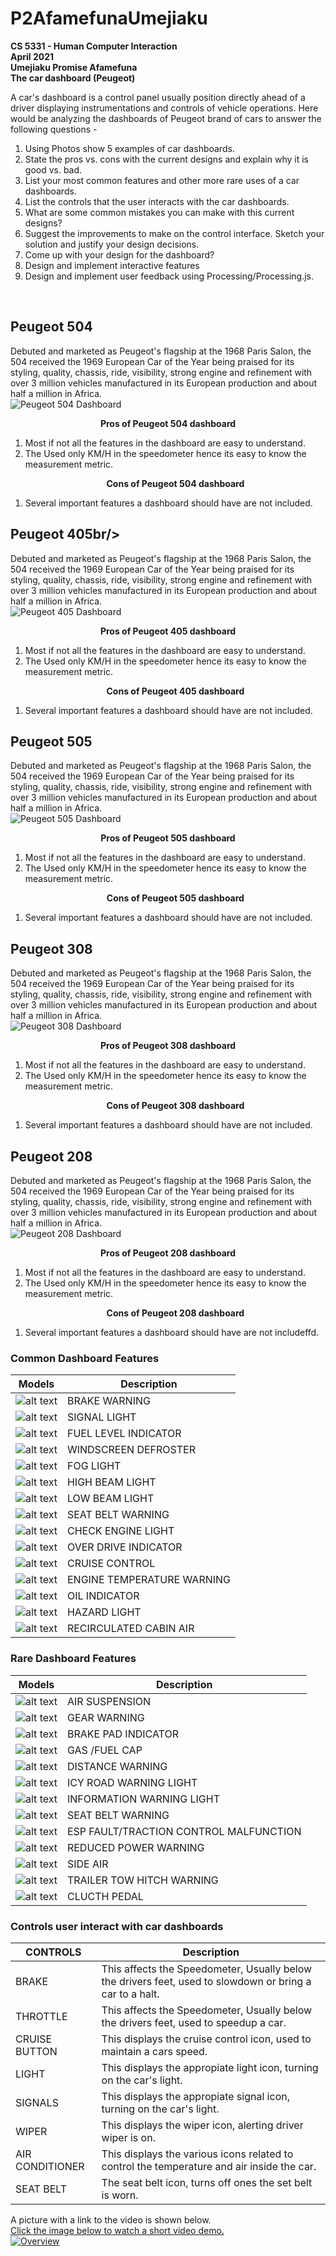 # P2AfamefunaUmejiaku
**CS 5331 - Human Computer Interaction**<br/>
**April 2021<br/>
Umejiaku Promise Afamefuna<br/>
The car dashboard (Peugeot) <br/>**

A car's dashboard is a control panel usually position directly ahead of a driver displaying instrumentations and controls of vehicle operations. Here would be analyzing the dashboards of Peugeot brand of cars to answer the following questions -  

1. Using Photos show 5 examples of car dashboards.
2. State the pros vs. cons with the current designs and explain why it is good vs. bad.
3. List your most common features and other more rare uses of a car dashboards.
4. List the controls that the user interacts with the car dashboards.
5. What are some common mistakes you can make with this current designs?
6. Suggest the improvements to make on the control interface. Sketch your solution and justify your design decisions.
7. Come up with your design for the dashboard?
8. Design and implement interactive features
9. Design and implement user feedback using Processing/Processing.js.

<br/>

## Peugeot 504<br/>
Debuted and marketed as Peugeot's flagship at the 1968 Paris Salon, the 504 received the 1969 European Car of the Year being praised for its styling, quality, chassis, ride, visibility, strong engine and refinement with over 3 million vehicles manufactured in its European production and about half a million in Africa.<br/>
![Peugeot 504 Dashboard](504.jpg)<br/>
**<p align="center" > **Pros of Peugeot 504 dashboard** </p>**
1. Most if not all the features in the dashboard are easy to understand.
2. The Used only KM/H in the speedometer hence its easy to know the measurement metric.</br>
**<p align="center" style=bold> Cons of Peugeot 504 dashboard </p>**
1) Several important features a dashboard should have are not included.</br>


## Peugeot 405br/>
Debuted and marketed as Peugeot's flagship at the 1968 Paris Salon, the 504 received the 1969 European Car of the Year being praised for its styling, quality, chassis, ride, visibility, strong engine and refinement with over 3 million vehicles manufactured in its European production and about half a million in Africa.<br/>
![Peugeot 405 Dashboard](405.jpg)<br/>
**<p align="center" > **Pros of Peugeot 405 dashboard** </p>**
1. Most if not all the features in the dashboard are easy to understand.
2. The Used only KM/H in the speedometer hence its easy to know the measurement metric.</br>
**<p align="center" style=bold> Cons of Peugeot 405 dashboard </p>**
1) Several important features a dashboard should have are not included.</br>


## Peugeot 505<br/>
Debuted and marketed as Peugeot's flagship at the 1968 Paris Salon, the 504 received the 1969 European Car of the Year being praised for its styling, quality, chassis, ride, visibility, strong engine and refinement with over 3 million vehicles manufactured in its European production and about half a million in Africa.<br/>
![Peugeot 505 Dashboard](505.jpg)<br/>
**<p align="center" > **Pros of Peugeot 505 dashboard** </p>**
1. Most if not all the features in the dashboard are easy to understand.
2. The Used only KM/H in the speedometer hence its easy to know the measurement metric.</br>
**<p align="center" style=bold> Cons of Peugeot 505 dashboard </p>**
1) Several important features a dashboard should have are not included.</br>


## Peugeot 308<br/>
Debuted and marketed as Peugeot's flagship at the 1968 Paris Salon, the 504 received the 1969 European Car of the Year being praised for its styling, quality, chassis, ride, visibility, strong engine and refinement with over 3 million vehicles manufactured in its European production and about half a million in Africa.<br/>
![Peugeot 308 Dashboard](308.jpg)<br/>
**<p align="center" > **Pros of Peugeot 308 dashboard** </p>**
1. Most if not all the features in the dashboard are easy to understand.
2. The Used only KM/H in the speedometer hence its easy to know the measurement metric.</br>
**<p align="center" style=bold> Cons of Peugeot 308 dashboard </p>**
1) Several important features a dashboard should have are not included.</br>


## Peugeot 208<br/>
Debuted and marketed as Peugeot's flagship at the 1968 Paris Salon, the 504 received the 1969 European Car of the Year being praised for its styling, quality, chassis, ride, visibility, strong engine and refinement with over 3 million vehicles manufactured in its European production and about half a million in Africa.<br/>
![Peugeot 208 Dashboard](208.jpg)<br/>
**<p align="center" > **Pros of Peugeot 208 dashboard** </p>**
1. Most if not all the features in the dashboard are easy to understand.
2. The Used only KM/H in the speedometer hence its easy to know the measurement metric.</br>
**<p align="center" style=bold> Cons of Peugeot 208 dashboard </p>**
1) Several important features a dashboard should have are not includeffd.</br>

### Common Dashboard Features

| Models | Description |
| --- | --- |
| ![alt text](data/BRAKEWARN.jpg) | BRAKE WARNING |
| ![alt text](data/SIGNALLIGHT.jpg) | SIGNAL LIGHT|
| ![alt text](data/FUELLEVEL.jpg) | FUEL LEVEL INDICATOR |
| ![alt text](data/WINDDEFROST.jpg) | WINDSCREEN DEFROSTER |
| ![alt text](data/FOGLIGHT2.jpg) | FOG LIGHT|
| ![alt text](data/HIGHBEAM.jpg) |HIGH BEAM LIGHT |
| ![alt text](data/LOWBEAMLIGHT.jpg) |LOW BEAM LIGHT |
| ![alt text](data/SEATBELT.jpg) | SEAT BELT WARNING |
| ![alt text](data/CHECKENGINE.jpg) | CHECK ENGINE LIGHT |
| ![alt text](data/OVERDRIVE.jpg) | OVER DRIVE INDICATOR|
| ![alt text](data/CRUISECONTROL.jpg) | CRUISE CONTROL|
| ![alt text](data/TEMPWARN.jpg) | ENGINE TEMPERATURE WARNING |
| ![alt text](data/OILCHANG.jpg) | OIL INDICATOR |
| ![alt text](data/HAZARDLIGHT.jpg) | HAZARD LIGHT |
| ![alt text](data/RECIRAIR.jpg) | RECIRCULATED CABIN AIR|

### Rare Dashboard Features


| Models | Description |
| --- | --- |
| ![alt text](data/AIRSUSPEN.jpg) | AIR SUSPENSION |
| ![alt text](data/GEARWARN.jpg) |GEAR WARNING|
| ![alt text](data/BREAKEPAD.jpg) | BRAKE PAD INDICATOR |
| ![alt text](data/GASCAP.jpg) | GAS /FUEL CAP |
| ![alt text](data/DISTANCEWARN.jpg) | DISTANCE WARNING|
| ![alt text](data/ICEWARN.jpg) |ICY ROAD WARNING LIGHT |
| ![alt text](data/INFOWARN.jpg) |INFORMATION WARNING LIGHT |
| ![alt text](data/SEATBELT.jpg) | SEAT BELT WARNING |
| ![alt text](data/ESP.jpg) | ESP FAULT/TRACTION CONTROL  MALFUNCTION|
| ![alt text](data/REDUCEDPOWER.jpg) | REDUCED POWER WARNING|
| ![alt text](data/SIDEAIR.jpg) | SIDE AIR|
| ![alt text](data/TRAILERHITCH.jpg) | TRAILER TOW HITCH WARNING |
| ![alt text](data/CLUTCHPEDAL.jpg) | CLUCTH PEDAL|

### Controls user interact with car dashboards

| CONTROLS| Description |
| --- | --- |
| BRAKE | This affects the Speedometer, Usually below the drivers feet, used to slowdown or bring a car to a halt.    |
| THROTTLE |This affects the Speedometer, Usually below the drivers feet, used to speedup a car.|
| CRUISE BUTTON | This displays the cruise control icon, used to maintain a cars speed. |
| LIGHT | This displays the appropiate light icon, turning on the car's light.|
| SIGNALS |This displays the appropiate signal icon, turning on the car's light.|
| WIPER|This displays the wiper icon, alerting driver wiper is on. |
| AIR CONDITIONER |This displays the various icons related to control the temperature and air inside the car. |
|SEAT BELT|The seat belt icon, turns off ones the set belt is worn. |





A  picture with a link to the video is shown below.<br/>
[ Click the image below to watch a short video demo.](https://www.youtube.com/watch?v=2r75rA8yok8&ab_channel=AfamefunapromiseUmejiaku) <br/>
[ ![Overview](overview.png)](https://www.youtube.com/watch?v=2r75rA8yok8&ab_channel=AfamefunapromiseUmejiaku)<br/>


